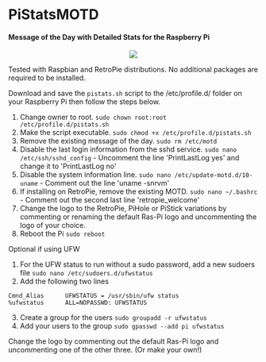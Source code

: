 PiStatsMOTD
====

#### Message of the Day with Detailed Stats for the Raspberry Pi ####

<p align="center">
  <img src="https://github.com/shanemc92/PiStatsMOTD/blob/master/PiStatsMOTD-Preview.png?raw=true"/>
</p>

Tested with Raspbian and RetroPie distributions. No additional packages are required to be installed.

Download and save the `pistats.sh` script to the /etc/profile.d/ folder on your Raspberry Pi then follow the steps below.

1. Change owner to root.
`sudo chown root:root /etc/profile.d/pistats.sh`
2. Make the script executable.
`sudo chmod +x /etc/profile.d/pistats.sh`
3. Remove the existing message of the day.
`sudo rm /etc/motd`
4. Disable the last login information from the sshd service.
`sudo nano /etc/ssh/sshd_config` - Uncomment the line 'PrintLastLog yes' and change it to 'PrintLastLog no'
5. Disable the system information line.
`sudo nano /etc/update-motd.d/10-uname` - Comment out the line 'uname -snrvm'
6. If installing on RetroPie, remove the existing MOTD.
`sudo nano ~/.bashrc` - Comment out the second last line 'retropie_welcome'
7. Change the logo to the RetroPie, PiHole or PiStick variations by commenting or renaming the default Ras-Pi logo and uncommenting the logo of your choice.
8. Reboot the Pi
`sudo reboot`

Optional if using UFW
1. For the UFW status to run without a sudo password, add a new sudoers file 
`sudo nano /etc/sudoers.d/ufwstatus`
2. Add the following two lines
```
Cmnd_Alias      UFWSTATUS = /usr/sbin/ufw status
%ufwstatus      ALL=NOPASSWD: UFWSTATUS
```
3. Create a group for the users 
`sudo groupadd -r ufwstatus`
4. Add your users to the group
`sudo gpasswd --add pi ufwstatus`

Change the logo by commenting out the default Ras-Pi logo and uncommenting one of the other three. (Or make your own!) 
